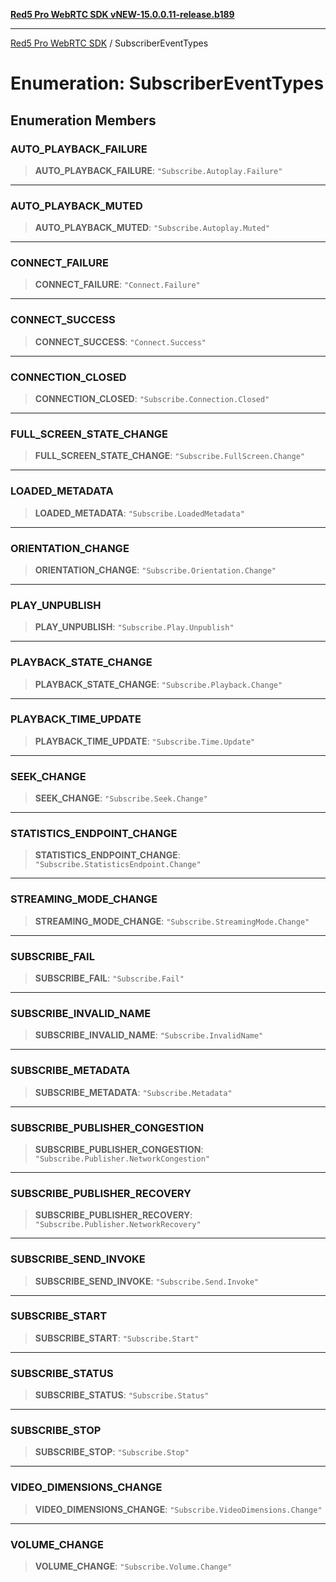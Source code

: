 [**Red5 Pro WebRTC SDK vNEW-15.0.0.11-release.b189**](../README.md)

***

[Red5 Pro WebRTC SDK](../globals.md) / SubscriberEventTypes

# Enumeration: SubscriberEventTypes

## Enumeration Members

### AUTO\_PLAYBACK\_FAILURE

> **AUTO\_PLAYBACK\_FAILURE**: `"Subscribe.Autoplay.Failure"`

***

### AUTO\_PLAYBACK\_MUTED

> **AUTO\_PLAYBACK\_MUTED**: `"Subscribe.Autoplay.Muted"`

***

### CONNECT\_FAILURE

> **CONNECT\_FAILURE**: `"Connect.Failure"`

***

### CONNECT\_SUCCESS

> **CONNECT\_SUCCESS**: `"Connect.Success"`

***

### CONNECTION\_CLOSED

> **CONNECTION\_CLOSED**: `"Subscribe.Connection.Closed"`

***

### FULL\_SCREEN\_STATE\_CHANGE

> **FULL\_SCREEN\_STATE\_CHANGE**: `"Subscribe.FullScreen.Change"`

***

### LOADED\_METADATA

> **LOADED\_METADATA**: `"Subscribe.LoadedMetadata"`

***

### ORIENTATION\_CHANGE

> **ORIENTATION\_CHANGE**: `"Subscribe.Orientation.Change"`

***

### PLAY\_UNPUBLISH

> **PLAY\_UNPUBLISH**: `"Subscribe.Play.Unpublish"`

***

### PLAYBACK\_STATE\_CHANGE

> **PLAYBACK\_STATE\_CHANGE**: `"Subscribe.Playback.Change"`

***

### PLAYBACK\_TIME\_UPDATE

> **PLAYBACK\_TIME\_UPDATE**: `"Subscribe.Time.Update"`

***

### SEEK\_CHANGE

> **SEEK\_CHANGE**: `"Subscribe.Seek.Change"`

***

### STATISTICS\_ENDPOINT\_CHANGE

> **STATISTICS\_ENDPOINT\_CHANGE**: `"Subscribe.StatisticsEndpoint.Change"`

***

### STREAMING\_MODE\_CHANGE

> **STREAMING\_MODE\_CHANGE**: `"Subscribe.StreamingMode.Change"`

***

### SUBSCRIBE\_FAIL

> **SUBSCRIBE\_FAIL**: `"Subscribe.Fail"`

***

### SUBSCRIBE\_INVALID\_NAME

> **SUBSCRIBE\_INVALID\_NAME**: `"Subscribe.InvalidName"`

***

### SUBSCRIBE\_METADATA

> **SUBSCRIBE\_METADATA**: `"Subscribe.Metadata"`

***

### SUBSCRIBE\_PUBLISHER\_CONGESTION

> **SUBSCRIBE\_PUBLISHER\_CONGESTION**: `"Subscribe.Publisher.NetworkCongestion"`

***

### SUBSCRIBE\_PUBLISHER\_RECOVERY

> **SUBSCRIBE\_PUBLISHER\_RECOVERY**: `"Subscribe.Publisher.NetworkRecovery"`

***

### SUBSCRIBE\_SEND\_INVOKE

> **SUBSCRIBE\_SEND\_INVOKE**: `"Subscribe.Send.Invoke"`

***

### SUBSCRIBE\_START

> **SUBSCRIBE\_START**: `"Subscribe.Start"`

***

### SUBSCRIBE\_STATUS

> **SUBSCRIBE\_STATUS**: `"Subscribe.Status"`

***

### SUBSCRIBE\_STOP

> **SUBSCRIBE\_STOP**: `"Subscribe.Stop"`

***

### VIDEO\_DIMENSIONS\_CHANGE

> **VIDEO\_DIMENSIONS\_CHANGE**: `"Subscribe.VideoDimensions.Change"`

***

### VOLUME\_CHANGE

> **VOLUME\_CHANGE**: `"Subscribe.Volume.Change"`
